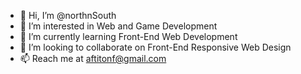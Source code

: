 - 👋 Hi, I’m @northnSouth
- 👀 I’m interested in Web and Game Development
- 🌱 I’m currently learning Front-End Web Development
- 💞️ I’m looking to collaborate on Front-End Responsive Web Design
- 📫 Reach me at aftitonf@gmail.com

<!---
northnSouth/northnSouth is a ✨ special ✨ repository because its `README.md` (this file) appears on your GitHub profile.
You can click the Preview link to take a look at your changes.
--->
